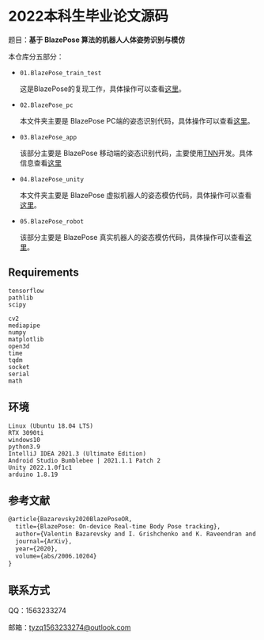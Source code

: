 # 2022本科生毕业论文源码

题目：**基于 BlazePose 算法的机器人人体姿势识别与模仿**

本仓库分五部分：

- `01.BlazePose_train_test`

    这是BlazePose的复现工作，具体操作可以查看[这里](01.BlazePose_train_test/train.md)。

- `02.BlazePose_pc`
    
    本文件夹主要是 BlazePose PC端的姿态识别代码，具体操作可以查看[这里](02.BlazePose_pc/pc.md)。

- `03.BlazePose_app`
    
    该部分主要是 BlazePose 移动端的姿态识别代码，主要使用[TNN](https://github.com/Tencent/TNN)开发。具体信息查看[这里](03.BlazePose_app/app.md)

- `04.BlazePose_unity`

    本文件夹主要是 BlazePose 虚拟机器人的姿态模仿代码，具体操作可以查看[这里](04.BlazePose_unity/unity.md)。

- `05.BlazePose_robot`

    该部分主要是 BlazePose 真实机器人的姿态模仿代码，具体操作可以查看[这里](05.BlazePose_robot/robot.md)。



## Requirements
```
tensorflow
pathlib
scipy

cv2
mediapipe
numpy
matplotlib
open3d
time
tqdm
socket
serial
math
```

## 环境

```
Linux (Ubuntu 18.04 LTS)
RTX 3090ti
windows10
python3.9
IntelliJ IDEA 2021.3 (Ultimate Edition)
Android Studio Bumblebee | 2021.1.1 Patch 2
Unity 2022.1.0f1c1
arduino 1.8.19
```


## 参考文献

```tex
@article{Bazarevsky2020BlazePoseOR,
  title={BlazePose: On-device Real-time Body Pose tracking},
  author={Valentin Bazarevsky and I. Grishchenko and K. Raveendran and Tyler Lixuan Zhu and Fangfang Zhang and M. Grundmann},
  journal={ArXiv},
  year={2020},
  volume={abs/2006.10204}
}
```

## 联系方式
QQ：1563233274

邮箱：[tyzq1563233274@outlook.com](mailto:tyzq1563233274@outlook.com)